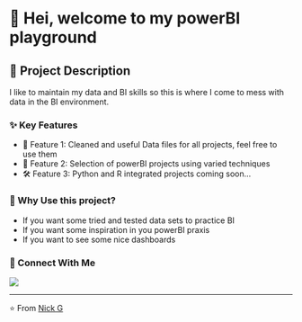 # 👋 Hei, welcome to my powerBI playground

## 📝 Project Description

I like to maintain my data and BI skills so this is where I come to mess with data in the BI environment.

### ✨ Key Features
- 🎯 Feature 1: Cleaned and useful Data files for all projects, feel free to use them
- 🔄 Feature 2: Selection of powerBI projects using varied techniques
- 🛠️ Feature 3: Python and R integrated projects coming soon...

### 🎯 Why Use this project?
- If you want some tried and tested data sets to practice BI
- If you want some inspiration in you powerBI praxis
- If you want to see some nice dashboards

### 🤝 Connect With Me
<p align="left">
<a href="https://www.linkedin.com/in/nick-griffiths-7b139198/">
  <img src="https://img.shields.io/badge/LinkedIn-0077B5?style=for-the-badge&logo=linkedin&logoColor=white"/>
</a>

</p>

---
⭐️ From [Nick G](https://github.com/legriffalo)
